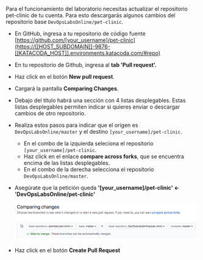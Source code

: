 Para el funcionamiento del laboratorio necesitas actualizar el repositorio pet-clinic de tu cuenta. Para esto descargarás algunos cambios del repositorio base `DevOpsLabsOnline/pet-clinic`.

* En GitHub, ingresa a tu repositorio de código fuente
[https://github.com/[your_username]/pet-clinic](https://[[HOST_SUBDOMAIN]]-9876-[[KATACODA_HOST]].environments.katacoda.com/#repo)

* En tu repositorio de Github, ingresa al **tab 'Pull request'.**

* Haz click en el botón **New pull request**.

* Cargará la pantalla **Comparing Changes**. 
  
* Debajo del título habrá una sección con 4 listas desplegables. Estas listas desplegables permiten indicar si quieres enviar o descargar cambios de otro repositorio.

* Realiza estos pasos para indicar que el origen es `DevOpsLabsOnline/master` y el destino `[your_username]/pet-clinic`.
    * En el combo de la izquierda seleciona el repositorio `[your_username]/pet-clinic`.
    * Haz click en el enlace **compare across forks**, que se encuentra encima de las listas desplegables.
    * En el combo de la derecha selecciona el repositorio `DevOpsLabsOnline/master`.

* Asegúrate que la petición queda **'[your_username]/pet-clinic' <- 'DevOpsLabsOnline/pet-clinic'**

    ![Create Pull Request](./assets/create-pull-request.png)

* Haz click en el botón **Create Pull Request**
